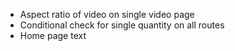 - Aspect ratio of video on single video page
- Conditional check for single quantity on all routes
- Home page text

